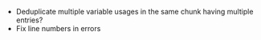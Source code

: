 - Deduplicate multiple variable usages in the same chunk having multiple entries?
- Fix line numbers in errors
